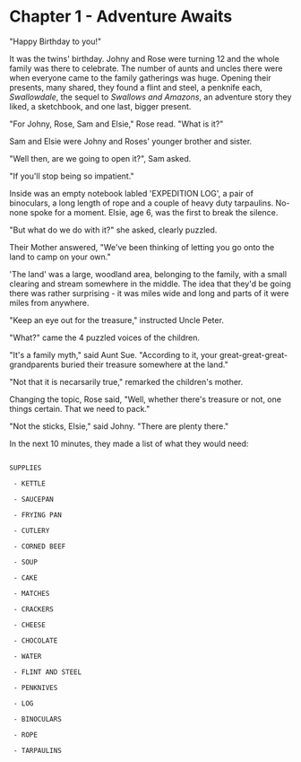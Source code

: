 # Chapter 1 - Adventure Awaits

"Happy Birthday to you!"

It was the twins' birthday. Johny and Rose were turning 12 and the whole family was there to celebrate. The number of aunts and uncles there were when everyone came to the family gatherings was huge. Opening their presents, many shared, they found a flint and steel, a penknife each, *Swallowdale*, the sequel to *Swallows and Amazons*, an adventure story they liked, a sketchbook, and one last, bigger present.

"For Johny, Rose, Sam and Elsie," Rose read. "What is it?"

Sam and Elsie were Johny and Roses' younger brother and sister.

"Well then, are we going to open it?", Sam asked.

"If you'll stop being so impatient."

Inside was an empty notebook labled 'EXPEDITION LOG', a pair of binoculars, a long length of rope and a couple of heavy duty tarpaulins. No-none spoke for a moment. Elsie, age 6, was the first to break the silence.

"But what do we do with it?" she asked, clearly puzzled.

Their Mother answered, "We've been thinking of letting you go onto the land to camp on your own."

'The land' was a large, woodland area, belonging to the family, with a small clearing and stream somewhere in the middle. The idea that they'd be going there was rather surprising - it was miles wide and long and parts of it were miles from anywhere.

"Keep an eye out for the treasure," instructed Uncle Peter.

"What?" came the 4 puzzled voices of the children.

"It's a family myth," said Aunt Sue. "According to it, your great-great-great-grandparents buried their treasure somewhere at the land."

"Not that it is necarsarily true," remarked the children's mother.

Changing the topic, Rose said, "Well, whether there's treasure or not, one things certain. That we need to pack."

"Not the sticks, Elsie," said Johny. "There are plenty there."

In the next 10 minutes, they made a list of what they would need:

```

SUPPLIES

 - KETTLE

 - SAUCEPAN

 - FRYING PAN

 - CUTLERY

 - CORNED BEEF

 - SOUP

 - CAKE

 - MATCHES

 - CRACKERS

 - CHEESE

 - CHOCOLATE

 - WATER

 - FLINT AND STEEL

 - PENKNIVES

 - LOG

 - BINOCULARS

 - ROPE

 - TARPAULINS

```

